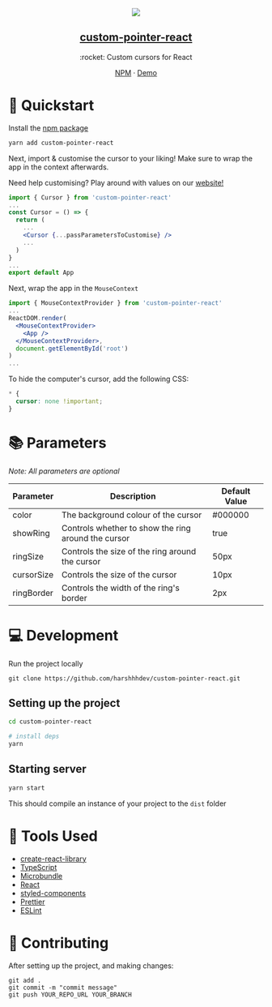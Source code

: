<p align="center">
  <img src="https://user-images.githubusercontent.com/69592270/145664681-6a37d7b7-f882-4e38-ac3f-da8e61e778b4.png" />
  <a href="https://harshhhdev.github.io/custom-pointer-react/">
    <h2 align="center">custom-pointer-react</h2>
  </a>
</p> 
<p align="center">:rocket: Custom cursors for React</p>
<p align="center">
  <a href="https://www.figma.com/file/imEzzbwD0dUNAJg2cdF4MK/Issure">NPM</a>
    ·
  <a href="https://issure.vercel.app/">Demo</a>
 </p>

# 🚀 Quickstart

Install the [npm package](https://www.npmjs.com/package/custom-pointer-react)

```zsh
yarn add custom-pointer-react
```

Next, import & customise the cursor to your liking! Make sure to wrap the app in the context afterwards.

Need help customising? Play around with values on our [website!](https://harshhhdev.github.io/custom-pointer-react)

```jsx
import { Cursor } from 'custom-pointer-react'
...
const Cursor = () => {
  return (
    ...
    <Cursor {...passParametersToCustomise} />
    ...
  )
}
...
export default App
```

Next, wrap the app in the `MouseContext`

```jsx
import { MouseContextProvider } from 'custom-pointer-react'
...
ReactDOM.render(
  <MouseContextProvider>
    <App />
  </MouseContextProvider>,
  document.getElementById('root')
)
...
```

To hide the computer's cursor, add the following CSS:

```css
* {
  cursor: none !important;
}
```

# 📚 Parameters

_Note: All parameters are optional_

| Parameter  | Description                                         | Default Value |
| ---------- | --------------------------------------------------- | ------------- |
| color      | The background colour of the cursor                 | #000000       |
| showRing   | Controls whether to show the ring around the cursor | true          |
| ringSize   | Controls the size of the ring around the cursor     | 50px          |
| cursorSize | Controls the size of the cursor                     | 10px          |
| ringBorder | Controls the width of the ring's border             | 2px           |

# 💻 Development

Run the project locally

```
git clone https://github.com/harshhhdev/custom-pointer-react.git
```

## Setting up the project

```zsh
cd custom-pointer-react

# install deps
yarn
```

## Starting server

```zsh
yarn start
```

This should compile an instance of your project to the `dist` folder

# 🔧 Tools Used

- [create-react-library](https://www.npmjs.com/package/create-react-library)
- [TypeScript](https://www.typescriptlang.org/)
- [Microbundle](https://github.com/developit/microbundle)
- [React](https://reactjs.org/)
- [styled-components](https://styled-components.com/)
- [Prettier](https://prettier.io/)
- [ESLint](https://eslint.org/)

# 🤞 Contributing

After setting up the project, and making changes:

```git
git add .
git commit -m "commit message"
git push YOUR_REPO_URL YOUR_BRANCH
```
